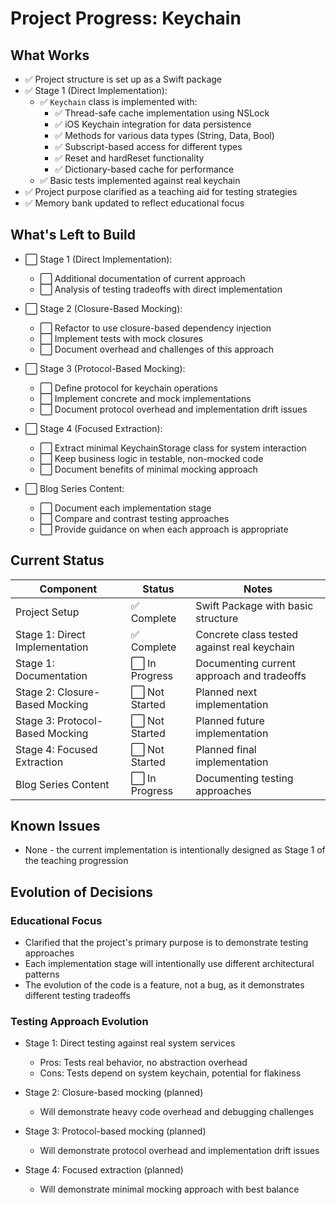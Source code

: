 # Project Progress: Keychain

## What Works

- ✅ Project structure is set up as a Swift package
- ✅ Stage 1 (Direct Implementation):
  - ✅ `Keychain` class is implemented with:
    - ✅ Thread-safe cache implementation using NSLock
    - ✅ iOS Keychain integration for data persistence
    - ✅ Methods for various data types (String, Data, Bool)
    - ✅ Subscript-based access for different types
    - ✅ Reset and hardReset functionality
    - ✅ Dictionary-based cache for performance
  - ✅ Basic tests implemented against real keychain
- ✅ Project purpose clarified as a teaching aid for testing strategies
- ✅ Memory bank updated to reflect educational focus

## What's Left to Build

- ⬜ Stage 1 (Direct Implementation):
  - ⬜ Additional documentation of current approach
  - ⬜ Analysis of testing tradeoffs with direct implementation

- ⬜ Stage 2 (Closure-Based Mocking):
  - ⬜ Refactor to use closure-based dependency injection
  - ⬜ Implement tests with mock closures
  - ⬜ Document overhead and challenges of this approach

- ⬜ Stage 3 (Protocol-Based Mocking):
  - ⬜ Define protocol for keychain operations
  - ⬜ Implement concrete and mock implementations
  - ⬜ Document protocol overhead and implementation drift issues

- ⬜ Stage 4 (Focused Extraction):
  - ⬜ Extract minimal KeychainStorage class for system interaction
  - ⬜ Keep business logic in testable, non-mocked code
  - ⬜ Document benefits of minimal mocking approach

- ⬜ Blog Series Content:
  - ⬜ Document each implementation stage
  - ⬜ Compare and contrast testing approaches
  - ⬜ Provide guidance on when each approach is appropriate

## Current Status

| Component | Status | Notes |
|-----------|--------|-------|
| Project Setup | ✅ Complete | Swift Package with basic structure |
| Stage 1: Direct Implementation | ✅ Complete | Concrete class tested against real keychain |
| Stage 1: Documentation | ⬜ In Progress | Documenting current approach and tradeoffs |
| Stage 2: Closure-Based Mocking | ⬜ Not Started | Planned next implementation |
| Stage 3: Protocol-Based Mocking | ⬜ Not Started | Planned future implementation |
| Stage 4: Focused Extraction | ⬜ Not Started | Planned final implementation |
| Blog Series Content | ⬜ In Progress | Documenting testing approaches |

## Known Issues

- None - the current implementation is intentionally designed as Stage 1 of the teaching progression

## Evolution of Decisions

### Educational Focus
- Clarified that the project's primary purpose is to demonstrate testing approaches
- Each implementation stage will intentionally use different architectural patterns
- The evolution of the code is a feature, not a bug, as it demonstrates different testing tradeoffs

### Testing Approach Evolution
- Stage 1: Direct testing against real system services
  - Pros: Tests real behavior, no abstraction overhead
  - Cons: Tests depend on system keychain, potential for flakiness

- Stage 2: Closure-based mocking (planned)
  - Will demonstrate heavy code overhead and debugging challenges

- Stage 3: Protocol-based mocking (planned)
  - Will demonstrate protocol overhead and implementation drift issues

- Stage 4: Focused extraction (planned)
  - Will demonstrate minimal mocking approach with best balance
